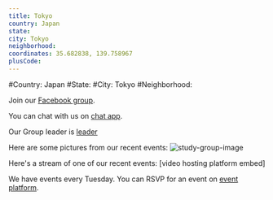 ```yaml
---
title: Tokyo
country: Japan
state: 
city: Tokyo
neighborhood: 
coordinates: 35.682838, 139.758967
plusCode:
---
```


#Country: Japan
#State: 
#City: Tokyo
#Neighborhood: 

Join our [Facebook group](https://www.facebook.com/groups/free.code.camp.tokyo).

You can chat with us on [chat app](URL).

Our Group leader is [leader](URL)

Here are some pictures from our recent events:
![study-group-image](https://scontent-dft4-2.xx.fbcdn.net/v/t31.0-8/11958042_495308973976670_8896177766676447339_o.jpg?oh=00a687de32184a394f3bf2bdb93287c9&oe=5957CE76)

Here's a stream of one of our recent events:
[video hosting platform embed]

We have events every Tuesday. You can RSVP for an event on [event platform](URL).
